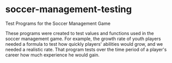 # soccer-management-testing
Test Programs for the Soccer Management Game

These programs were created to test values and functions used in the soccer management game. For example, the growth rate of youth players needed a formula to test how quickly players' abilities would grow, and we needed a realistic rate. That program tests over the time period of a player's career how much experience he would gain.
